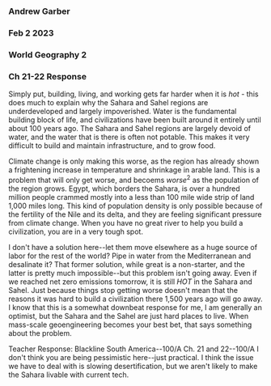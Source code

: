 ### Andrew Garber
### Feb 2 2023
### World Geography 2 
### Ch 21-22 Response

Simply put, building, living, and working gets far harder when it is *hot* - this does much to explain why the Sahara and Sahel regions are underdeveloped and largely impoverished. Water is the fundamental building block of life, and civilizations have been built around it entirely until about 100 years ago. The Sahara and Sahel regions are largely devoid of water, and the water that is there is often not potable. This makes it very difficult to build and maintain infrastructure, and to grow food. 

Climate change is only making this worse, as the region has already shown a frightening increase in temperature and shrinkage in arable land. This is a problem that will only get worse, and becoems $worse^2$ as the population of the region grows. Egypt, which borders the Sahara, is over a hundred million people crammed mostly into a less than 100 mile wide strip of land 1,000 miles long. This kind of population density is only possible because of the fertility of the Nile and its delta, and they are feeling significant pressure from climate change. When you have no great river to help you build a civilization, you are in a very tough spot. 

I don't have a solution here--let them move elsewhere as a huge source of labor for the rest of the world? Pipe in water from the Mediterranean and desalinate it? That former solution, while great is a non-starter, and the latter is pretty much impossible--but this problem isn't going away. Even if we reached net zero emissions tomorrow, it is still *HOT* in the Sahara and Sahel. Just because things stop getting worse doesn't mean that the reasons it was hard to build a civilization there 1,500 years ago will go away. I know that this is a somewhat downbeat response for me, I am generally an optimist, but the Sahara and the Sahel are just hard places to live. When mass-scale geoengineering becomes your best bet, that says something about the problem.

Teacher Response: Blackline South America--100/A Ch. 21 and 22--100/A I don't think you are being pessimistic here--just practical.  I think the issue we have to deal with is slowing desertification, but we aren't likely to make the Sahara livable with current tech.
